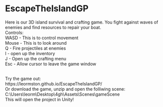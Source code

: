 # EscapeTheIslandGP

Here is our 3D island survival and crafting game. You fight against waves of enemies and find resources to repair your boat.
</br>
Controls: </br>
WASD - This is to control movement </br>
Mouse - This is to look around </br>
Q - Fire projectiles at enemies </br>
I - open up the inventory </br>
J - Open up the crafting menu </br>
Esc - Allow cursor to leave the game window </br>


</br>
Try the game out: </br>
https://leormston.github.io/EscapeTheIslandGP/
</br>
Or download the game, unzip and open the folliwing scene: 
</br>
C:\Users\leorm\Desktop\4gh\Assets\Scenes\gameScene
 </br>
This will open the project in Unity!
</br>
